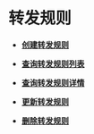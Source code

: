 # 转发规则<a name="elb_qy_zg_0000"></a>

-   **[创建转发规则](创建转发规则-23.md)**  

-   **[查询转发规则列表](查询转发规则列表-24.md)**  

-   **[查询转发规则详情](查询转发规则详情-25.md)**  

-   **[更新转发规则](更新转发规则-26.md)**  

-   **[删除转发规则](删除转发规则-27.md)**  


